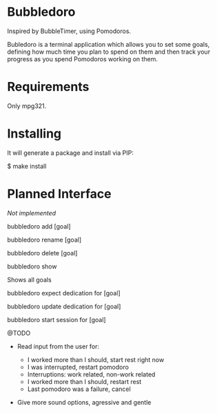 Bubbledoro
==========

Inspired by BubbleTimer, using Pomodoros.

Bubledoro is a terminal application which allows you to set some goals, defining how much time you plan to spend on them and then track your progress as you spend Pomodoros working on them.

Requirements
============

Only mpg321.

Installing
==========

It will generate a package and install via PIP:

$ make install

Planned Interface
=================

*Not implemented*

bubbledoro add [goal]

bubbledoro rename [goal]

bubbledoro delete [goal]

bubbledoro show

  Shows all goals

bubbledoro expect dedication for [goal]

bubbledoro update dedication for [goal]

bubbledoro start session for [goal]

@TODO

- Read input from the user for:
  - I worked more than I should, start rest right now
  - I was interrupted, restart pomodoro
  - Interruptions: work related, non-work related
  - I worked more than I should, restart rest
  - Last pomodoro was a failure, cancel

- Give more sound options, agressive and gentle
